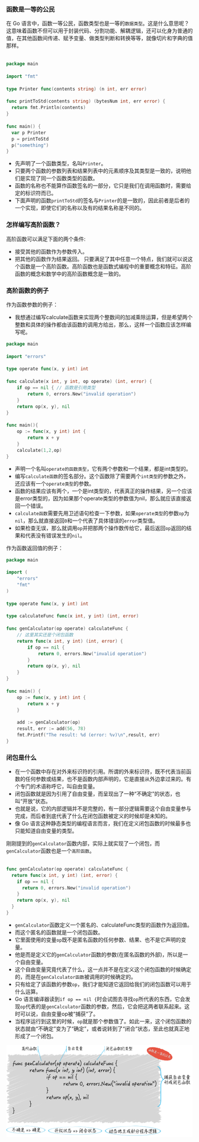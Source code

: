 ### 函数是一等的公民
在 Go 语言中，函数一等公民，函数类型也是一等的`数据类型`。这是什么意思呢？
这意味着函数不但可以用于封装代码、分割功能、解耦逻辑，还可以化身为普通的值，在其他函数间传递、赋予变量、做类型判断和转换等等，就像切片和字典的值那样。
```go

package main

import "fmt"

type Printer func(contents string) (n int, err error)

func printToStd(contents string) (bytesNum int, err error) {
  return fmt.Println(contents)
}

func main() {
  var p Printer
  p = printToStd
  p("something")
}
```
- 先声明了一个函数类型，名叫`Printer`。
- 只要两个函数的参数列表和结果列表中的元素顺序及其类型是一致的，说明他们是实现了同一个函数类型的函数。
- 函数的名称也不能算作函数签名的一部分，它只是我们在调用函数时，需要给定的标识符而已。
- 下面声明的函数`printToStd`的签名与`Printer`的是一致的，因此前者是后者的一个实现，即使它们的名称以及有的结果名称是不同的。

### 怎样编写高阶函数？
高阶函数可以满足下面的两个条件:
- 接受其他的函数作为参数传入。
- 把其他的函数作为结果返回。
只要满足了其中任意一个特点，我们就可以说这个函数是一个高阶函数。高阶函数也是函数式编程中的重要概念和特征。高阶函数的概念和数学中的高阶函数概念是一致的。

### 高阶函数的例子
作为函数参数的例子：
- 我想通过编写calculate函数来实现两个整数间的加减乘除运算，但是希望两个整数和具体的操作都由该函数的调用方给出，那么，这样一个函数应该怎样编写呢。

```go
package main

import "errors"

type operate func(x, y int) int

func calculate(x int, y int, op operate) (int, error) {
	if op == nil { // 函数是引用类型
		return 0, errors.New("invalid operation")
	}
	return op(x, y), nil
}

func main(){
	op := func(x, y int) int {
		return x + y
	}
	calculate(1,2,op)
}
```
- 声明一个名叫`operate的函数类型`，它有两个参数和一个结果，都是int类型的。
- 编写`calculate函数`的签名部分。这个函数除了需要两个`int类型`的参数之外，还应该有一个`operate类型`的参数。
- 函数的结果应该有两个，一个是int类型的，代表真正的操作结果，另一个应该是error类型的，因为如果那个operate类型的参数值为nil，那么就应该直接返回一个错误。
- `calculate函数`需要先用卫述语句检查一下参数，如果`operate类型`的参数`op`为`nil`，那么就直接返回`0`和一个代表了具体错误的`error`类型值。
- 如果检查无误，那么就调用`op`并把那两个操作数传给它，最后返回`op`返回的结果和代表没有错误发生的`nil`。

作为函数返回值的例子：

```go
package main

import (
	"errors"
    "fmt"
)

type operate func(x, y int) int

type calculateFunc func(x int, y int) (int, error)

func genCalculator(op operate) calculateFunc {
	// 这里其实还是个闭包函数
	return func(x int, y int) (int, error) {
		if op == nil {
			return 0, errors.New("invalid operation")
		}
		return op(x, y), nil
	}
}

func main() {
	op := func(x, y int) int {
		return x + y
	}
	
	add := genCalculator(op)
	result, err := add(56, 78)
	fmt.Printf("The result: %d (error: %v)\n",result, err)
}

```

### 闭包是什么
- 在一个函数中存在对外来标识符的引用。所谓的外来标识符，既不代表当前函数的任何参数或结果，也不是函数内部声明的，它是直接从外边拿过来的。有个专门的术语称呼它，叫自由变量。
- 闭包函数就是因为引用了自由变量，而呈现出了一种“不确定”的状态，也叫“开放”状态。 
- 也就是说，它的内部逻辑并不是完整的，有一部分逻辑需要这个自由变量参与完成，而后者到底代表了什么在闭包函数被定义的时候却是未知的。
- 像 Go 语言这种静态类型的编程语言而言，我们在定义闭包函数的时候最多也只能知道自由变量的类型。
  
刚刚提到的`genCalculator`函数内部，实际上就实现了一个闭包，而`genCalculator`函数也是一个`高阶函数`。
```go

func genCalculator(op operate) calculateFunc {
  return func(x int, y int) (int, error) {
    if op == nil {
      return 0, errors.New("invalid operation")
    }
    return op(x, y), nil
  }
}
```
- `genCalculator`函数定义一个匿名的、calculateFunc类型的函数作为返回值。
- 而这个匿名的函数就是一个闭包函数。
- 它里面使用的变量`op`既不是匿名函数的任何参数、结果、也不是它声明的变量。
- 他是而是定义它的`genCalculator`函数的参数(在匿名函数的外部)，所以是一个自由变量。
- 这个自由变量究竟代表了什么，这一点并不是在定义这个闭包函数的时候确定的，而是在`genCalculator函数`被调用的时候确定的。
- 只有给定了该函数的参数`op`，我们才能知道它返回给我们的闭包函数可以用于什么运算。
- Go 语言编译器读到`if op == nil {`时会试图去寻找`op`所代表的东西，它会发现`op`代表的是`genCalculator`函数的参数，然后，它会把这两者联系起来。这时可以说，自由变量op被“捕获”了。
- 当程序运行到这里的时候，`op`就是那个参数值了。如此一来，这个闭包函数的状态就由“不确定”变为了“确定”，或者说转到了“闭合”状态，至此也就真正地形成了一个闭包。

![image](https://github.com/com-wushuang/goBasic/blob/main/image/bibao.webp)

